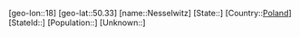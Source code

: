 ﻿---
location: [50.33,18]
type: City
tags:
- geo/City


SpocWebEntityId: 32784
isDeleted: false
confidential: public

---
[geo-lon::18]
[geo-lat::50.33]
[name::Nesselwitz]
[State::]
[Country::[Poland](geo/Continent/Europe/Poland.md)]
[StateId::]
[Population::]
[Unknown::]

